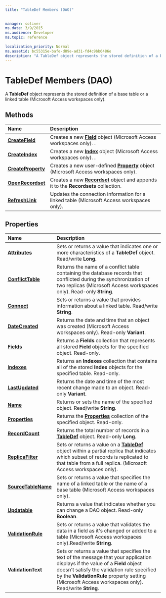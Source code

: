 ```yaml
---
title: "TableDef Members (DAO)"
 
 
manager: soliver
ms.date: 3/9/2015
ms.audience: Developer
ms.topic: reference
  
localization_priority: Normal
ms.assetid: bc55315e-bafe-d89e-ad31-fd4c9bb6486e
description: "A TableDef object represents the stored definition of a base table or a linked table (Microsoft Access workspaces only)."
---
```


# TableDef Members (DAO)

A **TableDef** object represents the stored definition of a base table or a linked table (Microsoft Access workspaces only). 
  
## Methods

|**Name**|**Description**|
|:-----|:-----|
|**[CreateField](tabledef-createfield-method-dao.md)** <br/> |Creates a new **[Field](field-object-dao.md)** object (Microsoft Access workspaces only). .  <br/> |
|**[CreateIndex](tabledef-createindex-method-dao.md)** <br/> |Creates a new **[Index](index-object-dao.md)** object (Microsoft Access workspaces only). .  <br/> |
|**[CreateProperty](tabledef-createproperty-method-dao.md)** <br/> |Creates a new user-defined **[Property](property-object-dao.md)** object (Microsoft Access workspaces only).  <br/> |
|**[OpenRecordset](tabledef-openrecordset-method-dao.md)** <br/> |Creates a new **[Recordset](recordset-object-dao.md)** object and appends it to the **Recordsets** collection.  <br/> |
|**[RefreshLink](tabledef-refreshlink-method-dao.md)** <br/> |Updates the connection information for a linked table (Microsoft Access workspaces only).  <br/> |
   
## Properties

|**Name**|**Description**|
|:-----|:-----|
|**[Attributes](tabledef-attributes-property-dao.md)** <br/> |Sets or returns a value that indicates one or more characteristics of a **TableDef** object. Read/write **Long**.  <br/> |
|**[ConflictTable](tabledef-conflicttable-property-dao.md)** <br/> |Returns the name of a conflict table containing the database records that conflicted during the synchronization of two replicas (Microsoft Access workspaces only). Read-only **String**.  <br/> |
|**[Connect](tabledef-connect-property-dao.md)** <br/> |Sets or returns a value that provides information about a linked table. Read/write **String**.  <br/> |
|**[DateCreated](tabledef-datecreated-property-dao.md)** <br/> |Returns the date and time that an object was created (Microsoft Access workspaces only). Read-only **Variant**.  <br/> |
|**[Fields](tabledef-fields-property-dao.md)** <br/> |Returns a **Fields** collection that represents all stored **Field** objects for the specified object. Read-only.  <br/> |
|**[Indexes](tabledef-indexes-property-dao.md)** <br/> |Returns an **Indexes** collection that contains all of the stored **Index** objects for the specified table. Read-only.  <br/> |
|**[LastUpdated](tabledef-lastupdated-property-dao.md)** <br/> |Returns the date and time of the most recent change made to an object. Read-only **Variant**.  <br/> |
|**[Name](tabledef-name-property-dao.md)** <br/> |Returns or sets the name of the specified object. Read/write **String**.  <br/> |
|**[Properties](tabledef-properties-property-dao.md)** <br/> |Returns the **[Properties](properties-collection-dao.md)** collection of the specified object. Read-only.  <br/> |
|**[RecordCount](tabledef-recordcount-property-dao.md)** <br/> |Returns the total number of records in a **[TableDef](tabledef-object-dao.md)** object. Read-only **Long**.  <br/> |
|**[ReplicaFilter](tabledef-replicafilter-property-dao.md)** <br/> |Sets or returns a value on a **[TableDef](tabledef-object-dao.md)** object within a partial replica that indicates which subset of records is replicated to that table from a full replica. (Microsoft Access workspaces only).  <br/> |
|**[SourceTableName](tabledef-sourcetablename-property-dao.md)** <br/> |Sets or returns a value that specifies the name of a linked table or the name of a base table (Microsoft Access workspaces only).  <br/> |
|**[Updatable](tabledef-updatable-property-dao.md)** <br/> |Returns a value that indicates whether you can change a DAO object. Read-only **Boolean**.  <br/> |
|**[ValidationRule](tabledef-validationrule-property-dao.md)** <br/> |Sets or returns a value that validates the data in a field as it's changed or added to a table (Microsoft Access workspaces only).Read/write **String**.  <br/> |
|**[ValidationText](tabledef-validationtext-property-dao.md)** <br/> |Sets or returns a value that specifies the text of the message that your application displays if the value of a **Field** object doesn't satisfy the validation rule specified by the **ValidationRule** property setting (Microsoft Access workspaces only). Read/write **String**.  <br/> |
   

